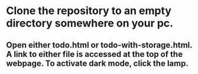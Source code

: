 # Clone the repository to an empty directory somewhere on your pc.
## Open either todo.html or todo-with-storage.html. A link to either file is accessed at the top of the webpage. To activate dark mode, click the lamp.